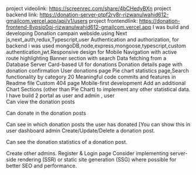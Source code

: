 project videolink: https://screenrec.com/share/4bCHedyBXn
project backend link: https://donation-server-ptpf2ry8r-rizwanulwahid612-gmailcom.vercel.app/api/v1/users
project frontendlink: https://donation-frontend-8vpsip0qj-rizwanulwahid612-gmailcom.vercel.app
I was build and developing Donation campain webside.using Next js,next_auth,redux,Typescript,user Authentication and authorization, for backend i was used mongoDB,node,express,mongoose,typescript,custom authentication,jwt.Responsive design for Mobile
Navigation with active route highlighting
Banner section with search
Data fetching from a Database Server
Card-based UI for donations
Donation details page with donation confirmation
User donations page
Pie chart statistics page,Search functionality by category
20 Meaningful code commits and features in Readme file
Custom 404 page
Mobile-first development
Add an additional Chart Sections (other than Pie Chart) to implement any other statistical data.
I have build 2 portal as user and admin , 
user  
Can view the donation posts

Can donate in the donation posts

Can see in which donation posts the user has donated [You can show this in user dashboard
admin
Create/Update/Delete a donation post.

Can see the donation statistics of a donation post.

Create other admins.
Register & Login page
Consider implementing server-side rendering (SSR) or static site generation (SSG) where possible for better SEO and performance.
